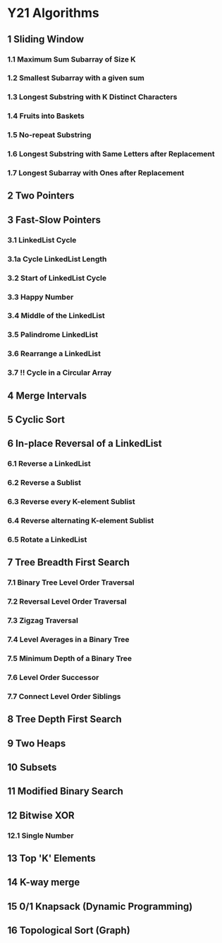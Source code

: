 # Y21 Algorithms

## 1 Sliding Window

### 1.1 Maximum Sum Subarray of Size K

### 1.2 Smallest Subarray with a given sum

### 1.3 Longest Substring with K Distinct Characters

### 1.4 Fruits into Baskets

### 1.5 No-repeat Substring

### 1.6 Longest Substring with Same Letters after Replacement

### 1.7 Longest Subarray with Ones after Replacement

## 2 Two Pointers

## 3 Fast-Slow Pointers

### 3.1 LinkedList Cycle

### 3.1a Cycle LinkedList Length

### 3.2 Start of LinkedList Cycle

### 3.3 Happy Number

### 3.4 Middle of the LinkedList

### 3.5 Palindrome LinkedList

### 3.6 Rearrange a LinkedList

### 3.7 !! Cycle in a Circular Array

## 4 Merge Intervals

## 5 Cyclic Sort

## 6 In-place Reversal of a LinkedList

### 6.1 Reverse a LinkedList

### 6.2 Reverse a Sublist

### 6.3 Reverse every K-element Sublist

### 6.4 Reverse alternating K-element Sublist

### 6.5 Rotate a LinkedList

## 7 Tree Breadth First Search

### 7.1 Binary Tree Level Order Traversal

### 7.2 Reversal Level Order Traversal

### 7.3 Zigzag Traversal

### 7.4 Level Averages in a Binary Tree

### 7.5 Minimum Depth of a Binary Tree

### 7.6 Level Order Successor

### 7.7 Connect Level Order Siblings

## 8 Tree Depth First Search

## 9 Two Heaps

## 10 Subsets

## 11 Modified Binary Search

## 12 Bitwise XOR

### 12.1 Single Number

## 13 Top 'K' Elements

## 14 K-way merge

## 15 0/1 Knapsack (Dynamic Programming)

## 16 Topological Sort (Graph)
